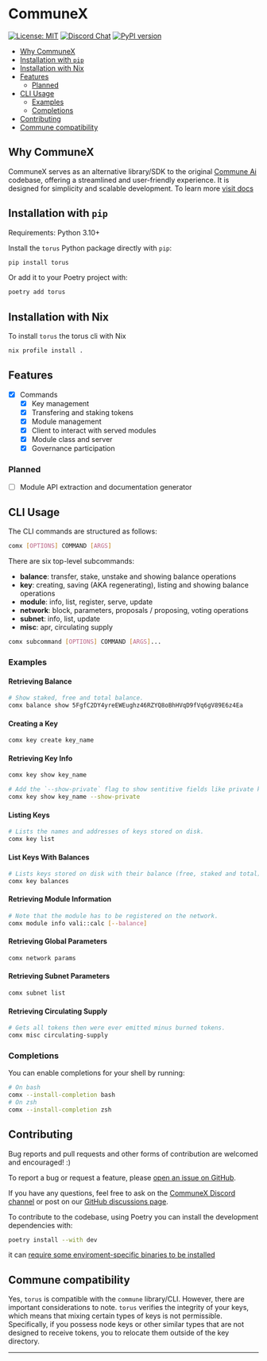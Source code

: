 # CommuneX

[![License: MIT](https://img.shields.io/badge/License-MIT-yellow.svg)](https://opensource.org/licenses/MIT)
[![Discord Chat](https://img.shields.io/badge/discord-join%20chat-blue.svg)](https://go.agicommies.org/commune-discord)
[![PyPI version](https://badge.fury.io/py/torus.svg)](https://pypi.org/project/torus/)

- [Why CommuneX](#why-torus)
- [Installation with `pip`](#installation-with-pip)
- [Installation with Nix](#installation-with-nix)
- [Features](#features)
  - [Planned](#planned)
- [CLI Usage](#cli-usage)
  - [Examples](#examples)
  - [Completions](#completions)
- [Contributing](#contributing)
- [Commune compatibility](#commune-compatibility)

## Why CommuneX

CommuneX serves as an alternative library/SDK to the original [Commune
Ai](https://github.com/commune-ai/commune) codebase, offering a streamlined and
user-friendly experience. It is designed for simplicity and scalable
development. To learn more [visit docs](https://docs.torus.ai/torus)

## Installation with `pip`

Requirements: Python 3.10+

Install the `torus` Python package directly with `pip`:

```sh
pip install torus
```

Or add it to your Poetry project with:

```sh
poetry add torus
```

## Installation with Nix

To install `torus` the torus cli with Nix
```sh
nix profile install .
```

## Features

- [x] Commands
  - [x] Key management
  - [x] Transfering and staking tokens
  - [x] Module management
  - [x] Client to interact with served modules
  - [x] Module class and server
  - [x] Governance participation 

### Planned

- [ ] Module API extraction and documentation generator

## CLI Usage

The CLI commands are structured as follows:

```sh
comx [OPTIONS] COMMAND [ARGS]
```

There are six top-level subcommands:

- **balance**: transfer, stake, unstake and showing balance operations
- **key**: creating, saving (AKA regenerating), listing and showing balance
  operations
- **module**: info, list, register, serve, update
- **network**: block, parameters, proposals / proposing, voting operations
- **subnet**: info, list, update
- **misc**: apr, circulating supply

```sh
comx subcommand [OPTIONS] COMMAND [ARGS]...
```

### Examples

#### Retrieving Balance

```sh
# Show staked, free and total balance.
comx balance show 5FgfC2DY4yreEWEughz46RZYQ8oBhHVqD9fVq6gV89E6z4Ea 
```

#### Creating a Key

```sh
comx key create key_name
```

#### Retrieving Key Info

```sh
comx key show key_name

# Add the `--show-private` flag to show sentitive fields like private key.
comx key show key_name --show-private
```

#### Listing Keys

```sh
# Lists the names and addresses of keys stored on disk.
comx key list 
```

#### List Keys With Balances

```sh
# Lists keys stored on disk with their balance (free, staked and total).
comx key balances
```

#### Retrieving Module Information

```sh
# Note that the module has to be registered on the network.
comx module info vali::calc [--balance] 
```

#### Retrieving Global Parameters

```sh
comx network params
```

#### Retrieving Subnet Parameters

```sh
comx subnet list
```

#### Retrieving Circulating Supply

```sh
# Gets all tokens then were ever emitted minus burned tokens.
comx misc circulating-supply 
```

### Completions

You can enable completions for your shell by running:

```sh
# On bash
comx --install-completion bash
# On zsh
comx --install-completion zsh
```

## Contributing

Bug reports and pull requests and other forms of contribution are welcomed and
encouraged!  :)

To report a bug or request a feature, please [open an issue on GitHub].

If you have any questions, feel free to ask on the [CommuneX Discord channel] or
post on our [GitHub discussions page].

To contribute to the codebase, using Poetry you can install the development dependencies with:

```sh
poetry install --with dev
```

it can [require some enviroment-specific binaries to be installed][ruff-installation]

## Commune compatibility

Yes, `torus` is compatible with the `commune` library/CLI. However, there are
important considerations to note. `torus` verifies the integrity of your
keys, which means that mixing certain types of keys is not permissible.
Specifically, if you possess node keys or other similar types that are not
designed to receive tokens, you to relocate them outside of the key
directory.

---

[open an issue on GitHub]: https://github.com/agicommies/torus/issues/new/choose
[CommuneX Discord channel]: https://go.agicommies.org/torus-channel
[GitHub discussions page]: https://github.com/agicommies/torus/discussions
[ruff-installation]: https://docs.astral.sh/ruff/installation/
